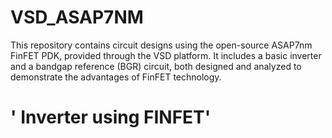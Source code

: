 # VSD_ASAP7NM
This repository contains circuit designs using the open-source ASAP7nm FinFET PDK, provided through the VSD platform. It includes a basic inverter and a bandgap reference (BGR) circuit, both designed and analyzed to demonstrate the advantages of FinFET technology.

# ' __Inverter using FINFET__'
